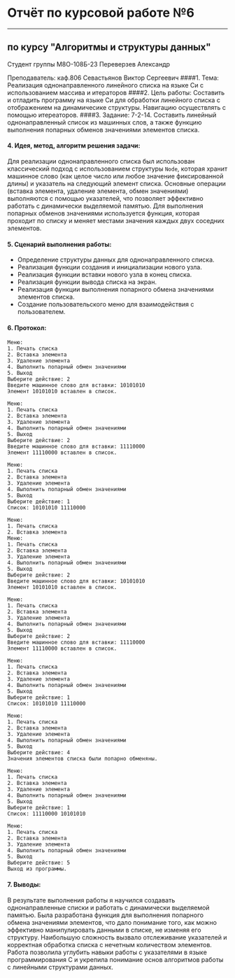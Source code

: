 # Отчёт по курсовой работе №6

---

## по курсу "Алгоритмы и структуры данных"


Студент группы М8О-108Б-23 Переверзев Александр

Преподаватель: каф.806 Севастьянов Виктор Сергеевич
####1. Тема: Реализация однонаправленного линейного списка на языке Си с использованием массива и итераторов
####2. Цель работы: Cоставить и отладить программу на языке Си для обработки линейного списка с отображением на динамичесике структуры. Навигацию осуществлять с помощью итереаторов.
####3. Задание: 7-2-14. Cоставить линейный однонаправленный список из машинных слов, а также функцию выполнения попарных обменов значениями элементов списка.
#### 4. Идея, метод, алгоритм решения задачи:
Для реализации однонаправленного списка был использован классический подход с использованием структуры `Node`, которая хранит машинное слово (как целое число или любое значение фиксированной длины) и указатель на следующий элемент списка. Основные операции (вставка элемента, удаление элемента, обмен значениями) выполняются с помощью указателей, что позволяет эффективно работать с динамически выделяемой памятью. Для выполнения попарных обменов значениями используется функция, которая проходит по списку и меняет местами значения каждых двух соседних элементов.

#### 5. Сценарий выполнения работы:
- Определение структуры данных для однонаправленного списка.
- Реализация функции создания и инициализации нового узла.
- Реализация функции вставки нового узла в конец списка.
- Реализация функции вывода списка на экран.
- Реализация функции выполнения попарного обмена значениями элементов списка.
- Создание пользовательского меню для взаимодействия с пользователем.

#### 6. Протокол:
```
Меню:
1. Печать списка
2. Вставка элемента
3. Удаление элемента
4. Выполнить попарный обмен значениями
5. Выход
Выберите действие: 2
Введите машинное слово для вставки: 10101010
Элемент 10101010 вставлен в список.

Меню:
1. Печать списка
2. Вставка элемента
3. Удаление элемента
4. Выполнить попарный обмен значениями
5. Выход
Выберите действие: 2
Введите машинное слово для вставки: 11110000
Элемент 11110000 вставлен в список.

Меню:
1. Печать списка
2. Вставка элемента
3. Удаление элемента
4. Выполнить попарный обмен значениями
5. Выход
Выберите действие: 1
Список: 10101010 11110000

Меню:
1. Печать списка
2. Вставка элемента
Меню:
1. Печать списка
2. Вставка элемента
3. Удаление элемента
4. Выполнить попарный обмен значениями
5. Выход
Выберите действие: 2
Введите машинное слово для вставки: 10101010
Элемент 10101010 вставлен в список.

Меню:
1. Печать списка
2. Вставка элемента
3. Удаление элемента
4. Выполнить попарный обмен значениями
5. Выход
Выберите действие: 2
Введите машинное слово для вставки: 11110000
Элемент 11110000 вставлен в список.

Меню:
1. Печать списка
2. Вставка элемента
3. Удаление элемента
4. Выполнить попарный обмен значениями
5. Выход
Выберите действие: 1
Список: 10101010 11110000

Меню:
1. Печать списка
2. Вставка элемента
3. Удаление элемента
4. Выполнить попарный обмен значениями
5. Выход
Выберите действие: 4
Значения элементов списка были попарно обменяны.

Меню:
1. Печать списка
2. Вставка элемента
3. Удаление элемента
4. Выполнить попарный обмен значениями
5. Выход
Выберите действие: 1
Список: 11110000 10101010

Меню:
1. Печать списка
2. Вставка элемента
3. Удаление элемента
4. Выполнить попарный обмен значениями
5. Выход
Выберите действие: 5
Выход из программы.
```

#### 7. Выводы:
В результате выполнения работы я научился создавать однонаправленные списки и работать с динамически выделяемой памятью. Была разработана функция для выполнения попарного обмена значениями элементов, что дало понимание того, как можно эффективно манипулировать данными в списке, не изменяя его структуру. Наибольшую сложность вызвало отслеживание указателей и корректная обработка списка с нечетным количеством элементов. Работа позволила углубить навыки работы с указателями в языке программирования C и укрепила понимание основ алгоритмов работы с линейными структурами данных.
